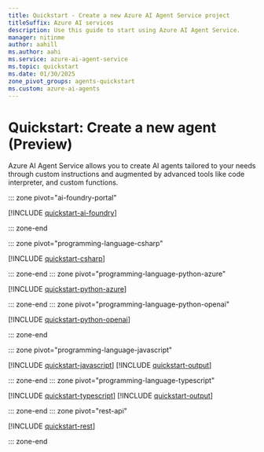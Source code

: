 ```yaml
---
title: Quickstart - Create a new Azure AI Agent Service project
titleSuffix: Azure AI services
description: Use this guide to start using Azure AI Agent Service.
manager: nitinme
author: aahill
ms.author: aahi
ms.service: azure-ai-agent-service
ms.topic: quickstart
ms.date: 01/30/2025
zone_pivot_groups: agents-quickstart
ms.custom: azure-ai-agents
---
```


# Quickstart: Create a new agent (Preview)

Azure AI Agent Service allows you to create AI agents tailored to your needs through custom instructions and augmented by advanced tools like code interpreter, and custom functions.

::: zone pivot="ai-foundry-portal"

[!INCLUDE [quickstart-ai-foundry](includes/quickstart-foundry.md)]

::: zone-end

::: zone pivot="programming-language-csharp"

[!INCLUDE [quickstart-csharp](includes/quickstart-csharp.md)]

::: zone-end
::: zone pivot="programming-language-python-azure"

[!INCLUDE [quickstart-python-azure](includes/quickstart-python.md)]

::: zone-end
::: zone pivot="programming-language-python-openai"

[!INCLUDE [quickstart-python-openai](includes/quickstart-python-openai.md)]

::: zone-end

::: zone pivot="programming-language-javascript"

[!INCLUDE [quickstart-javascript](includes/quickstart-javascript.md)]
[!INCLUDE [quickstart-output](includes/quickstart-output.md)]

::: zone-end
::: zone pivot="programming-language-typescript"

[!INCLUDE [quickstart-typescript](includes/quickstart-typescript.md)]
[!INCLUDE [quickstart-output](includes/quickstart-output.md)]

::: zone-end
::: zone pivot="rest-api"

[!INCLUDE [quickstart-rest](includes/quickstart-rest.md)]

::: zone-end



